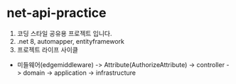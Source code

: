 # net-api-practice
1. 코딩 스타일 공유용 프로젝트 입니다.
2. .net 8, automapper, entityframework 
3. 프로젝트 라이프 사이클
- 미들웨어(edgemiddleware) -> Attribute(AuthorizeAttribute) -> controller -> domain -> application -> infrastructure